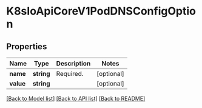 # K8sIoApiCoreV1PodDNSConfigOption

## Properties
Name | Type | Description | Notes
------------ | ------------- | ------------- | -------------
**name** | **string** | Required. | [optional] 
**value** | **string** |  | [optional] 

[[Back to Model list]](../README.md#documentation-for-models) [[Back to API list]](../README.md#documentation-for-api-endpoints) [[Back to README]](../README.md)


